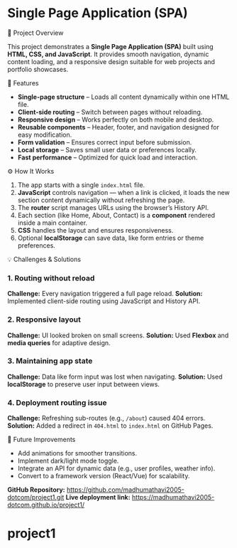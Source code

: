 # Single Page Application (SPA)

 📘 Project Overview

This project demonstrates a **Single Page Application (SPA)** built using **HTML, CSS, and JavaScript**. It provides smooth navigation, dynamic content loading, and a responsive design suitable for web projects and portfolio showcases.

 🚀 Features

* **Single-page structure** – Loads all content dynamically within one HTML file.
* **Client-side routing** – Switch between pages without reloading.
* **Responsive design** – Works perfectly on both mobile and desktop.
* **Reusable components** – Header, footer, and navigation designed for easy modification.
* **Form validation** – Ensures correct input before submission.
* **Local storage** – Saves small user data or preferences locally.
* **Fast performance** – Optimized for quick load and interaction.

⚙️ How It Works

1. The app starts with a single `index.html` file.
2. **JavaScript** controls navigation — when a link is clicked, it loads the new section content dynamically without refreshing the page.
3. The **router** script manages URLs using the browser’s History API.
4. Each section (like Home, About, Contact) is a **component** rendered inside a main container.
5. **CSS** handles the layout and ensures responsiveness.
6. Optional **localStorage** can save data, like form entries or theme preferences.

 💡 Challenges & Solutions

### 1. Routing without reload

**Challenge:** Every navigation triggered a full page reload.
**Solution:** Implemented client-side routing using JavaScript and History API.

### 2. Responsive layout

**Challenge:** UI looked broken on small screens.
**Solution:** Used **Flexbox** and **media queries** for adaptive design.

### 3. Maintaining app state

**Challenge:** Data like form input was lost when navigating.
**Solution:** Used **localStorage** to preserve user input between views.

### 4. Deployment routing issue

**Challenge:** Refreshing sub-routes (e.g., `/about`) caused 404 errors.
**Solution:** Added a redirect in `404.html` to `index.html` on GitHub Pages.

 🧠 Future Improvements

* Add animations for smoother transitions.
* Implement dark/light mode toggle.
* Integrate an API for dynamic data (e.g., user profiles, weather info).
* Convert to a framework version (React/Vue) for scalability.

**GitHub Repository:** https://github.com/madhumathavi2005-dotcom/project1.git
**Live deployment link:**  https://madhumathavi2005-dotcom.github.io/project1/
# project1